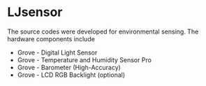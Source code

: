 # LJsensor

The source codes were developed for environmental sensing. The hardware components include

- Grove - Digital Light Sensor
- Grove - Temperature and Humidity Sensor Pro
- Grove - Barometer (High-Accuracy)
- Grove - LCD RGB Backlight (optional)
